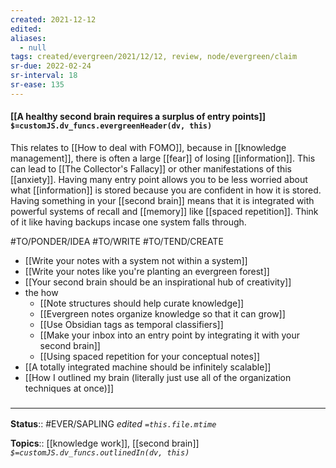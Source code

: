 ```yaml
---
created: 2021-12-12 
edited: 
aliases:
  - null
tags: created/evergreen/2021/12/12, review, node/evergreen/claim
sr-due: 2022-02-24
sr-interval: 18
sr-ease: 135
---
```


#### [[A healthy second brain requires a surplus of entry points]] `$=customJS.dv_funcs.evergreenHeader(dv, this)`

This relates to [[How to deal with FOMO]], because in [[knowledge management]], 
there is often a large [[fear]] of losing [[information]]. 
This can lead to [[The Collector's Fallacy]] or other manifestations of this [[anxiety]]. 
Having many entry point allows you to be less worried about what [[information]] is stored because you are confident in how it is stored.
Having something in your [[second brain]] means that it is integrated with powerful systems of recall and [[memory]] like [[spaced repetition]].
Think of it like having backups incase one system falls through.

#TO/PONDER/IDEA #TO/WRITE #TO/TEND/CREATE 
- [[Write your notes with a system not within a system]]
- [[Write your notes like you're planting an evergreen forest]]
- [[Your second brain should be an inspirational hub of creativity]]
- the how
	- [[Note structures should help curate knowledge]]
	- [[Evergreen notes organize knowledge so that it can grow]]
	- [[Use Obsidian tags as temporal classifiers]]
	- [[Make your inbox into an entry point by integrating it with your second brain]]
	-  [[Using spaced repetition for your conceptual notes]]
- [[A totally integrated machine should be infinitely scalable]]
- [[How I outlined my brain (literally just use all of the organization techniques at once)]]

### <hr class="footnote"/>

**Status**:: #EVER/SAPLING
*edited `=this.file.mtime`*

**Topics**::  [[knowledge work]], [[second brain]]
*`$=customJS.dv_funcs.outlinedIn(dv, this)`*
